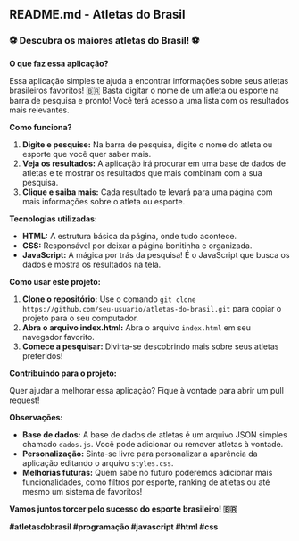 ## **README.md - Atletas do Brasil**

### **⚽ Descubra os maiores atletas do Brasil! ⚽**

**O que faz essa aplicação?**

Essa aplicação simples te ajuda a encontrar informações sobre seus atletas brasileiros favoritos! 🇧🇷 Basta digitar o nome de um atleta ou esporte na barra de pesquisa e pronto! Você terá acesso a uma lista com os resultados mais relevantes.

**Como funciona?**

1. **Digite e pesquise:** Na barra de pesquisa, digite o nome do atleta ou esporte que você quer saber mais.
2. **Veja os resultados:** A aplicação irá procurar em uma base de dados de atletas e te mostrar os resultados que mais combinam com a sua pesquisa.
3. **Clique e saiba mais:** Cada resultado te levará para uma página com mais informações sobre o atleta ou esporte.

**Tecnologias utilizadas:**

* **HTML:** A estrutura básica da página, onde tudo acontece.
* **CSS:** Responsável por deixar a página bonitinha e organizada.
* **JavaScript:** A mágica por trás da pesquisa! É o JavaScript que busca os dados e mostra os resultados na tela.

**Como usar este projeto:**

1. **Clone o repositório:** Use o comando `git clone https://github.com/seu-usuario/atletas-do-brasil.git` para copiar o projeto para o seu computador.
2. **Abra o arquivo index.html:** Abra o arquivo `index.html` em seu navegador favorito.
3. **Comece a pesquisar:** Divirta-se descobrindo mais sobre seus atletas preferidos!

**Contribuindo para o projeto:**

Quer ajudar a melhorar essa aplicação? Fique à vontade para abrir um pull request! 

**Observações:**

* **Base de dados:** A base de dados de atletas é um arquivo JSON simples chamado `dados.js`. Você pode adicionar ou remover atletas à vontade.
* **Personalização:** Sinta-se livre para personalizar a aparência da aplicação editando o arquivo `styles.css`.
* **Melhorias futuras:** Quem sabe no futuro poderemos adicionar mais funcionalidades, como filtros por esporte, ranking de atletas ou até mesmo um sistema de favoritos!

**Vamos juntos torcer pelo sucesso do esporte brasileiro! 🇧🇷**

**#atletasdobrasil #programação #javascript #html #css**
